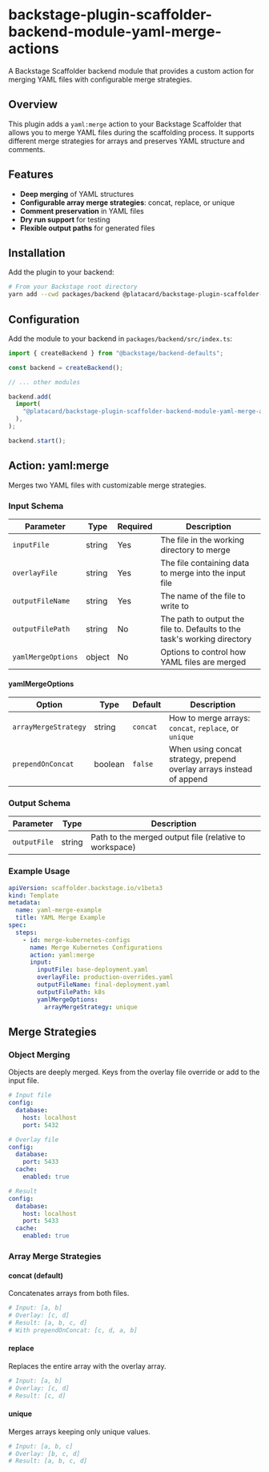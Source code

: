 # backstage-plugin-scaffolder-backend-module-yaml-merge-actions

A Backstage Scaffolder backend module that provides a custom action for merging
YAML files with configurable merge strategies.

## Overview

This plugin adds a `yaml:merge` action to your Backstage Scaffolder that allows
you to merge YAML files during the scaffolding process. It supports different
merge strategies for arrays and preserves YAML structure and comments.

## Features

- **Deep merging** of YAML structures
- **Configurable array merge strategies**: concat, replace, or unique
- **Comment preservation** in YAML files
- **Dry run support** for testing
- **Flexible output paths** for generated files

## Installation

Add the plugin to your backend:

```bash
# From your Backstage root directory
yarn add --cwd packages/backend @platacard/backstage-plugin-scaffolder-backend-module-yaml-merge-actions
```

## Configuration

Add the module to your backend in `packages/backend/src/index.ts`:

```typescript
import { createBackend } from "@backstage/backend-defaults";

const backend = createBackend();

// ... other modules

backend.add(
  import(
    "@platacard/backstage-plugin-scaffolder-backend-module-yaml-merge-actions"
  ),
);

backend.start();
```

## Action: yaml:merge

Merges two YAML files with customizable merge strategies.

### Input Schema

| Parameter          | Type   | Required | Description                                                              |
| ------------------ | ------ | -------- | ------------------------------------------------------------------------ |
| `inputFile`        | string | Yes      | The file in the working directory to merge                               |
| `overlayFile`      | string | Yes      | The file containing data to merge into the input file                    |
| `outputFileName`   | string | Yes      | The name of the file to write to                                         |
| `outputFilePath`   | string | No       | The path to output the file to. Defaults to the task's working directory |
| `yamlMergeOptions` | object | No       | Options to control how YAML files are merged                             |

#### yamlMergeOptions

| Option               | Type    | Default  | Description                                                          |
| -------------------- | ------- | -------- | -------------------------------------------------------------------- |
| `arrayMergeStrategy` | string  | `concat` | How to merge arrays: `concat`, `replace`, or `unique`                |
| `prependOnConcat`    | boolean | `false`  | When using concat strategy, prepend overlay arrays instead of append |

### Output Schema

| Parameter    | Type   | Description                                            |
| ------------ | ------ | ------------------------------------------------------ |
| `outputFile` | string | Path to the merged output file (relative to workspace) |

### Example Usage

```yaml
apiVersion: scaffolder.backstage.io/v1beta3
kind: Template
metadata:
  name: yaml-merge-example
  title: YAML Merge Example
spec:
  steps:
    - id: merge-kubernetes-configs
      name: Merge Kubernetes Configurations
      action: yaml:merge
      input:
        inputFile: base-deployment.yaml
        overlayFile: production-overrides.yaml
        outputFileName: final-deployment.yaml
        outputFilePath: k8s
        yamlMergeOptions:
          arrayMergeStrategy: unique
```

## Merge Strategies

### Object Merging

Objects are deeply merged. Keys from the overlay file override or add to the
input file.

```yaml
# Input file
config:
  database:
    host: localhost
    port: 5432

# Overlay file
config:
  database:
    port: 5433
  cache:
    enabled: true

# Result
config:
  database:
    host: localhost
    port: 5433
  cache:
    enabled: true
```

### Array Merge Strategies

#### concat (default)

Concatenates arrays from both files.

```yaml
# Input: [a, b]
# Overlay: [c, d]
# Result: [a, b, c, d]
# With prependOnConcat: [c, d, a, b]
```

#### replace

Replaces the entire array with the overlay array.

```yaml
# Input: [a, b]
# Overlay: [c, d]
# Result: [c, d]
```

#### unique

Merges arrays keeping only unique values.

```yaml
# Input: [a, b, c]
# Overlay: [b, c, d]
# Result: [a, b, c, d]
```
